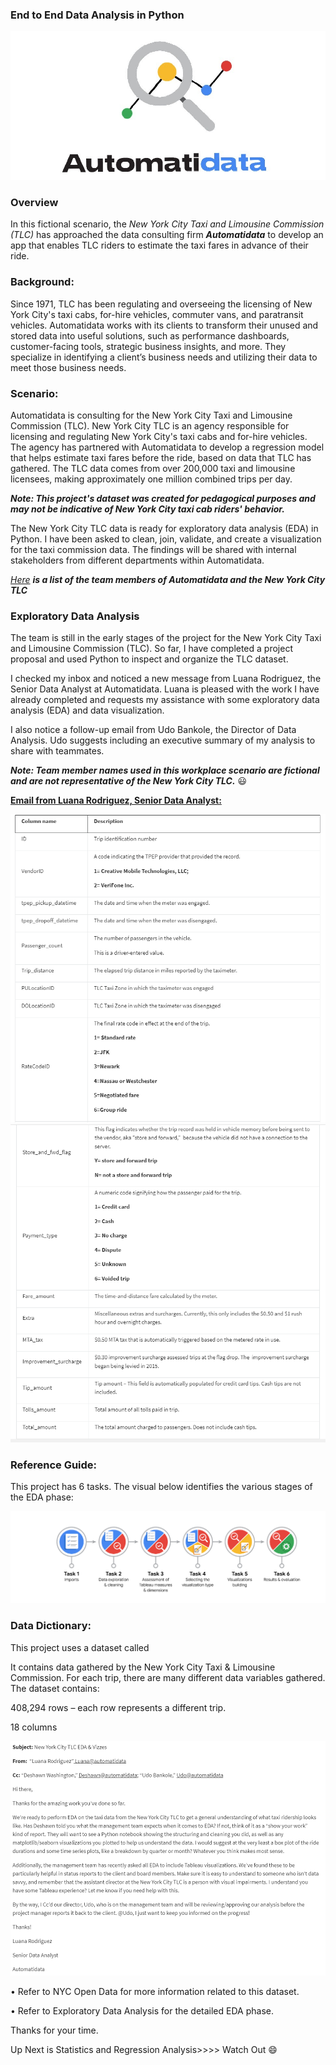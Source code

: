 ### End to End Data Analysis in Python
![](automatidata_image.jpeg) 


### Overview

In this fictional scenario, the _New York City Taxi and Limousine Commission (TLC)_ has approached the data consulting firm **_Automatidata_** to develop an app that enables TLC riders to estimate the taxi fares in advance of their ride.


### Background:
Since 1971, TLC has been regulating and overseeing the licensing of New York City's taxi cabs, for-hire vehicles, commuter vans, and paratransit vehicles.
Automatidata works with its clients to transform their unused and stored data into useful solutions, such as performance dashboards, customer-facing tools, strategic business insights, and more. They specialize in identifying a client’s business needs and utilizing their data to meet those business needs.

### Scenario:
Automatidata is consulting for the New York City Taxi and Limousine Commission (TLC). New York City TLC is an agency responsible for licensing and regulating New York City's taxi cabs and for-hire vehicles. The agency has partnered with Automatidata to develop a regression model that helps estimate taxi fares before the ride, based on data that TLC has gathered.
The TLC data comes from over 200,000 taxi and limousine licensees, making approximately one million combined trips per day.

***Note: This project's dataset was created for pedagogical purposes and may not be indicative of New York City taxi cab riders' behavior.***

The New York City TLC data is ready for exploratory data analysis (EDA) in Python.
I have been asked to clean, join, validate, and create a visualization for the taxi commission data. The findings will be shared with internal stakeholders from different departments within Automatidata.

 _[Here](members_List.md)_ **_is a list of the team members of Automatidata and the New York City TLC_**


### Exploratory Data Analysis

The team is still in the early stages of the project for the New York City Taxi and Limousine Commission (TLC). So far, I have completed a project proposal and used Python to inspect and organize the TLC dataset.

I checked my inbox and noticed a new message from Luana Rodriguez, the Senior Data Analyst at Automatidata. Luana is pleased with the work I have already completed and requests my assistance with some exploratory data analysis (EDA) and data visualization.

I also notice a follow-up email from Udo Bankole, the Director of Data Analysis. Udo suggests including an executive summary of my analysis to share with teammates.


  **_Note: Team member names used in this workplace scenario are fictional and are not representative of the New York City TLC._** 😃

 **<ins>Email from Luana Rodriguez, Senior Data Analyst:**

 ![](dic1.PNG)
 ![](dic2.PNG)


### Reference Guide:

This project has 6 tasks. The visual below identifies the various stages of the EDA phase:


![](stages.PNG)


### Data Dictionary: 


This project uses a dataset called 

It contains data gathered by the New York City Taxi & Limousine Commission. For each trip, there are many different data variables gathered.
The dataset contains:

408,294 rows – each row represents a different trip.

18 columns

![](LuanaMail.PNG)

•	Refer to NYC Open Data for more information related to this dataset.

•	Refer to Exploratory Data Analysis for the detailed EDA phase.

Thanks for your time.

Up Next is Statistics and Regression Analysis>>>> Watch Out 😄



 



